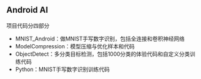 ## Android AI

项目代码分四部分
- MNIST_Android：做MNIST手写数字识别，包括全连接和卷积神经网络
- ModelCompression：模型压缩与优化样本和代码
- ObjectDetect：多分类目标检测，包括1000分类的体验代码和自定义分类训练代码
- Python：MNIST手写数字识别训练代码
